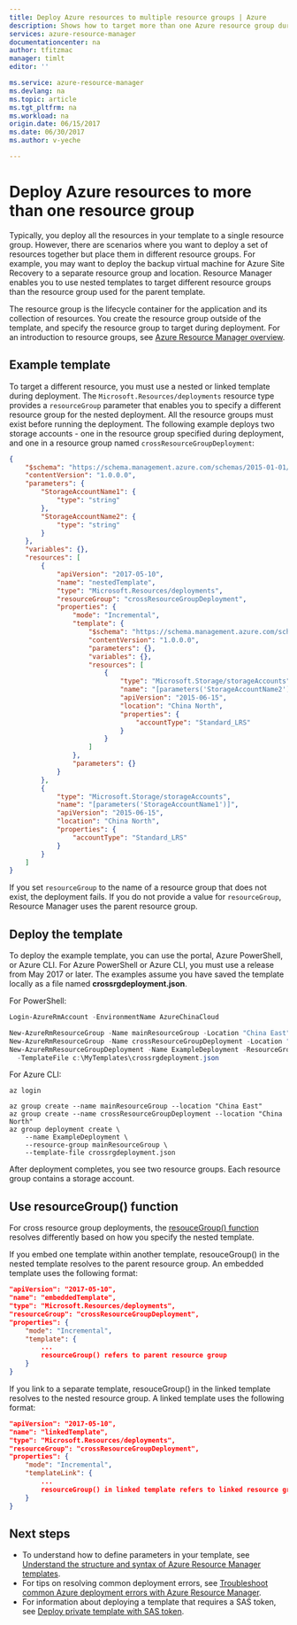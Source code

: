 ```yaml
---
title: Deploy Azure resources to multiple resource groups | Azure
description: Shows how to target more than one Azure resource group during deployment.
services: azure-resource-manager
documentationcenter: na
author: tfitzmac
manager: timlt
editor: ''

ms.service: azure-resource-manager
ms.devlang: na
ms.topic: article
ms.tgt_pltfrm: na
ms.workload: na
origin.date: 06/15/2017
ms.date: 06/30/2017
ms.author: v-yeche

---
```


# Deploy Azure resources to more than one resource group

Typically, you deploy all the resources in your template to a single resource group. However, there are scenarios where you want to deploy a set of resources together but place them in different resource groups. For example, you may want to deploy the backup virtual machine for Azure Site Recovery to a separate resource group and location. Resource Manager enables you to use nested templates to target different resource groups than the resource group used for the parent template.

The resource group is the lifecycle container for the application and its collection of resources. You create the resource group outside of the template, and specify the resource group to target during deployment. For an introduction to resource groups, see [Azure Resource Manager overview](resource-group-overview.md).

## Example template

To target a different resource, you must use a nested or linked template during deployment. The `Microsoft.Resources/deployments` resource type provides a `resourceGroup` parameter that enables you to specify a different resource group for the nested deployment. All the resource groups must exist before running the deployment. The following example deploys two storage accounts - one in the resource group specified during deployment, and one in a resource group named `crossResourceGroupDeployment`:

```json
{
    "$schema": "https://schema.management.azure.com/schemas/2015-01-01/deploymentTemplate.json#",
    "contentVersion": "1.0.0.0",
    "parameters": {
        "StorageAccountName1": {
            "type": "string"
        },
        "StorageAccountName2": {
            "type": "string"
        }
    },
    "variables": {},
    "resources": [
        {
            "apiVersion": "2017-05-10",
            "name": "nestedTemplate",
            "type": "Microsoft.Resources/deployments",
            "resourceGroup": "crossResourceGroupDeployment",
            "properties": {
                "mode": "Incremental",
                "template": {
                    "$schema": "https://schema.management.azure.com/schemas/2015-01-01/deploymentTemplate.json#",
                    "contentVersion": "1.0.0.0",
                    "parameters": {},
                    "variables": {},
                    "resources": [
                        {
                            "type": "Microsoft.Storage/storageAccounts",
                            "name": "[parameters('StorageAccountName2')]",
                            "apiVersion": "2015-06-15",
                            "location": "China North",
                            "properties": {
                                "accountType": "Standard_LRS"
                            }
                        }
                    ]
                },
                "parameters": {}
            }
        },
        {
            "type": "Microsoft.Storage/storageAccounts",
            "name": "[parameters('StorageAccountName1')]",
            "apiVersion": "2015-06-15",
            "location": "China North",
            "properties": {
                "accountType": "Standard_LRS"
            }
        }
    ]
}
```

If you set `resourceGroup` to the name of a resource group that does not exist, the deployment fails. If you do not provide a value for `resourceGroup`, Resource Manager uses the parent resource group.  

## Deploy the template

To deploy the example template, you can use the portal, Azure PowerShell, or Azure CLI. For Azure PowerShell or Azure CLI, you must use a release from May 2017 or later. The examples assume you have saved the template locally as a file named **crossrgdeployment.json**.

For PowerShell:

```powershell
Login-AzureRmAccount -EnvironmentName AzureChinaCloud

New-AzureRmResourceGroup -Name mainResourceGroup -Location "China East"
New-AzureRmResourceGroup -Name crossResourceGroupDeployment -Location "China North"
New-AzureRmResourceGroupDeployment -Name ExampleDeployment -ResourceGroupName mainResourceGroup `
  -TemplateFile c:\MyTemplates\crossrgdeployment.json
```

For Azure CLI:

```azurecli
az login

az group create --name mainResourceGroup --location "China East"
az group create --name crossResourceGroupDeployment --location "China North"
az group deployment create \
    --name ExampleDeployment \
    --resource-group mainResourceGroup \
    --template-file crossrgdeployment.json
```

After deployment completes, you see two resource groups. Each resource group contains a storage account.

## Use resourceGroup() function

For cross resource group deployments, the [resouceGroup() function](resource-group-template-functions-resource.md#resourcegroup) resolves differently based on how you specify the nested template. 

If you embed one template within another template, resouceGroup() in the nested template resolves to the parent resource group. An embedded template uses the following format:

```json
"apiVersion": "2017-05-10",
"name": "embeddedTemplate",
"type": "Microsoft.Resources/deployments",
"resourceGroup": "crossResourceGroupDeployment",
"properties": {
    "mode": "Incremental",
    "template": {
        ...
        resourceGroup() refers to parent resource group
    }
}
```

If you link to a separate template, resouceGroup() in the linked template resolves to the nested resource group. A linked template uses the following format:

```json
"apiVersion": "2017-05-10",
"name": "linkedTemplate",
"type": "Microsoft.Resources/deployments",
"resourceGroup": "crossResourceGroupDeployment",
"properties": {
    "mode": "Incremental",
    "templateLink": {
        ...
        resourceGroup() in linked template refers to linked resource group
    }
}
```

## Next steps

* To understand how to define parameters in your template, see [Understand the structure and syntax of Azure Resource Manager templates](resource-group-authoring-templates.md).
* For tips on resolving common deployment errors, see [Troubleshoot common Azure deployment errors with Azure Resource Manager](resource-manager-common-deployment-errors.md).
* For information about deploying a template that requires a SAS token, see [Deploy private template with SAS token](resource-manager-powershell-sas-token.md).